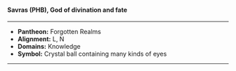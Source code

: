#### Savras (PHB), God of divination and fate
___

- **Pantheon:** Forgotten Realms
- **Alignment:** L, N
- **Domains:** Knowledge
- **Symbol:** Crystal ball containing many kinds of eyes
___
